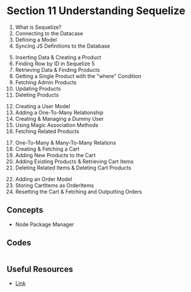 # Section 11 Understanding Sequelize

1. What is Sequelize?
2. Connecting to the Datacase
3. Defining a Model
4. Syncing JS Definitions to the Database
<!--  -->
5. Inserting Data & Creating a Product
6. Finding Row by ID in Sequelize 5
7. Retrieving Data & Finding Products
8. Getting a Single Product with the "where" Condition
9. Fetching Admin Products
10. Updating Products
11. Deleting Products
<!--  -->
12. Creating a User Model
13. Adding a One-To-Many Relationship
14. Creating & Managing a Dummy User
15. Using Magic Association Methods
16. Fetching Related Products
<!--  -->
17. One-To-Many & Many-To-Many Relations
18. Creating & Fetching a Cart
19. Adding New Products to the Cart
20. Adding Existing Products & Retrieving Cart Items
21. Deleting Related Items & Deleting Cart Products
<!--  -->
22. Adding an Order Model
23. Storing CartItems as OrderItems
24. Resetting the Cart & Fetching and Outputting Orders

## Concepts

- Node Package Manager

## Codes

```

```

## Useful Resources

- [Link](URL)
